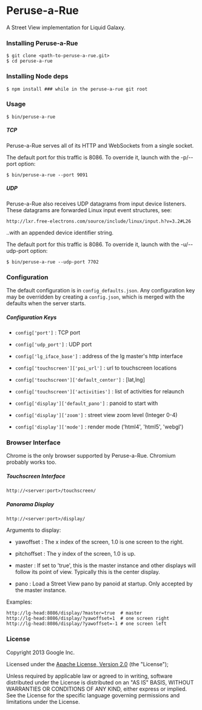 Peruse-a-Rue
============
A Street View implementation for Liquid Galaxy.

### Installing Peruse-a-Rue

    $ git clone <path-to-peruse-a-rue.git>
    $ cd peruse-a-rue

### Installing Node deps

    $ npm install ### while in the peruse-a-rue git root

### Usage

    $ bin/peruse-a-rue

##### TCP

Peruse-a-Rue serves all of its HTTP and WebSockets from a single socket.

The default port for this traffic is 8086.  To override it, launch with the
-p/--port option:

    $ bin/peruse-a-rue --port 9091

##### UDP

Peruse-a-Rue also receives UDP datagrams from input device listeners.  These
datagrams are forwarded Linux input event structures, see:

    http://lxr.free-electrons.com/source/include/linux/input.h?v=3.2#L26

..with an appended device identifier string.

The default port for this traffic is 8086.  To override it, launch with the
-u/--udp-port option:

    $ bin/peruse-a-rue --udp-port 7702

### Configuration

The default configuration is in `config_defaults.json`.  Any configuration key
may be overridden by creating a `config.json`, which is merged with the
defaults when the server starts.

##### Configuration Keys

- `config['port']` : TCP port

- `config['udp_port']` : UDP port

- `config['lg_iface_base']` : address of the lg master's http interface

- `config['touchscreen']['poi_url']` : url to touchscreen locations

- `config['touchscreen']['default_center']` : [lat,lng]

- `config['touchscreen']['activities']` : list of activities for relaunch

- `config['display']['default_pano']` : panoid to start with

- `config['display']['zoom']` : street view zoom level (Integer 0-4)

- `config['display']['mode']` : render mode ('html4', 'html5', 'webgl')

### Browser Interface

Chrome is the only browser supported by Peruse-a-Rue.  Chromium probably works
too.

##### Touchscreen Interface

    http://<server:port>/touchscreen/

##### Panorama Display

    http://<server:port>/display/

Arguments to display:

- yawoffset : The x index of the screen, 1.0 is one screen to the right.

- pitchoffset : The y index of the screen, 1.0 is up.

- master : If set to 'true', this is the master instance and other displays
will follow its point of view.  Typically this is the center display.

- pano : Load a Street View pano by panoid at startup.  Only accepted by the
master instance.

Examples:

    http://lg-head:8086/display/?master=true  # master
    http://lg-head:8086/display/?yawoffset=1  # one screen right
    http://lg-head:8086/display/?yawoffset=-1 # one screen left

### License

Copyright 2013 Google Inc.

Licensed under the [Apache License, Version 2.0][license] (the "License");

Unless required by applicable law or agreed to in writing, software
distributed under the License is distributed on an "AS IS" BASIS,
WITHOUT WARRANTIES OR CONDITIONS OF ANY KIND, either express or implied.
See the License for the specific language governing permissions and
limitations under the License.

[license]: <http://www.apache.org/licenses/LICENSE-2.0>
